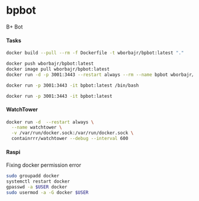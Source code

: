 # bpbot
B+ Bot

#### Tasks

```bash
docker build --pull --rm -f Dockerfile -t wborbajr/bpbot:latest "."

docker push wborbajr/bpbot:latest
docker image pull wborbajr/bpbot:latest
docker run -d -p 3001:3443 --restart always --rm --name bpbot wborbajr/bpbot:latest

docker run -p 3001:3443 -it bpbot:latest /bin/bash

docker run -p 3001:3443 -it bpbot:latest
```

#### WatchTower

```bash
docker run -d  --restart always \
  --name watchtower \
  -v /var/run/docker.sock:/var/run/docker.sock \
  containrrr/watchtower --debug --interval 600
  ```

  #### Raspi

  Fixing docker permission error

  ```bash
  sudo groupadd docker
  systemctl restart docker
  gpasswd -a $USER docker
  sudo usermod -a -G docker $USER
  ```